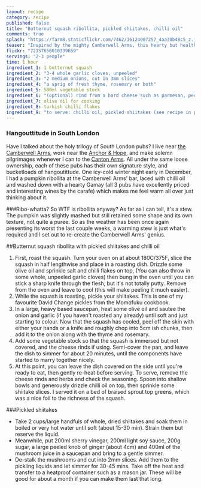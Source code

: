 ```yaml
---
layout: recipe
category: recipe
published: false
title: "Butternut squash ribollita, pickled shiitakes, chilli oil"
comments: true
splash: "https://farm8.staticflickr.com/7462/16124007257_4aa30b48c5_z.jpg"
teaser: "Inspired by the mighty Camberwell Arms, this hearty but healthy stew is perfect for this time of year."
flickr: "72157650010339659"
servings: "2-3 people"
time: 1 hour
ingredient_1: 1 butternut squash
ingredient_2: "3-4 whole garlic cloves, unpeeled"
ingredient_3: "2 medium onions, cut in 3mm slices"
ingredient_4: "a sprig of fresh thyme, rosemary or both"
ingredient_5: 500ml vegetable stock
ingredient_6: "(optional) rind from a hard cheese such as parmesan, pecorino"
ingredient_7: olive oil for cooking
ingredient_8: turkish chilli flakes
ingredient_9: "to serve: chilli oil, pickled shiitakes (see recipe in post), greens"
---
```


### Hangouttitude in South London
Have I talked about the holy trilogy of South London pubs? I live near [the Camberwell Arms](http://www.thecamberwellarms.co.uk/), work near the [Anchor & Hope](http://www.anchorandhopepub.co.uk/), and make solemn pilgrimages whenever I can to the [Canton Arms](http://www.cantonarms.com/). All under the same loose ownership, each of these pubs has their own signature style, and bucketloads of hangoutittude. One icy-cold winter night early in December, I had a pumpkin ribollita at the Camberwell Arms' bar, laced with chilli oil and washed down with a hearty Gamay (all 3 pubs have excellently priced and interesting wines by the carafe) which makes me feel warm all over just thinking about it.

###Ribo-whatta?
So WTF is ribollita anyway? As far as I can tell, it's a stew. The pumpkin was slightly mashed but still retained some shape and its own texture, not quite a puree. So as the weather has been once again presenting its worst the last couple weeks, a warming stew is just what's required and I set out to re-create the Camberwell Arms' genius.

##Butternut squash ribollita with pickled shiitakes and chilli oil

1. First, roast the squash. Turn your oven on at about 180C/375F, slice the squash in half lengthwise and place in a roasting dish. Drizzle some olive oil and sprinkle salt and chilli flakes on top, (You can also throw in some whole, unpeeled garlic cloves) then bung in the oven until you can stick a sharp knife through the flesh, but it's not totally putty.  Remove from the oven and leave to cool (this will make peeling it much easier).
2. While the squash is roasting, pickle your shiitakes. This is one of my favourite David Change pickles from the Momofuku cookbook. 
3. In a large, heavy based saucepan, heat some olive oil and sautee the onion and garlic (if you haven't roasted any already) until soft and just starting to colour. Now that the squash has cooled, peel off the skin with either your hands or a knife and roughly chop into 5cm ish chunks, then add it to the onion along with the thyme and rosemary.
4. Add some vegetable stock so that the squash is immersed but not covered, and the cheese rinds if using. Semi-cover the pan, and leave the dish to simmer for about 20 minutes, until the components have started to marry together nicely.
5. At this point, you can leave the dish covered on the side until you're ready to eat, then gently re-heat before serving. To serve, remove the cheese rinds and herbs and check the seasoning. Spoon into shallow bowls and generously drizzle chilli oil on top, then sprinkle some shiitake slices. I served it on a bed of braised sprout top greens, which was a nice foil to the richness of the squash.

###Pickled shiitakes
- Take 2 cups/large handfuls of whole, dried shiitakes and soak them in boiled or very hot water until soft (about 15-30 min). Strain them but reserve the liquid. 
- Meanwhile, put 200ml sherry vinegar, 200ml light soy sauce, 200g sugar, a large peeled knob of ginger (about 4cm) and 400ml of the mushroom juice in a saucepan and bring to a gentle simmer. 
- De-stalk the mushrooms and cut into 2mm slices. Add them to the pickling liquids and let simmer for 30-45 mins. Take off the heat and transfer to a heatproof container such as a mason jar. These will be good for about a month if you can make them last that long.